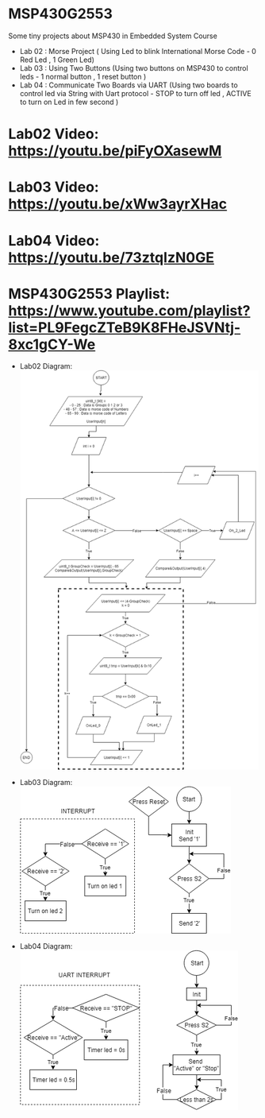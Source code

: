 # MSP430G2553
Some tiny projects about MSP430 in Embedded System Course

- Lab 02 : Morse Project ( Using Led to blink International Morse Code - 0 Red Led , 1 Green Led)
- Lab 03 : Using Two Buttons (Using two buttons on MSP430 to control leds - 1 normal button , 1 reset button )
- Lab 04 : Communicate Two Boards via UART (Using two boards to control led via String with Uart protocol - STOP to turn off led , ACTIVE to turn on Led in few second )

# Lab02 Video: https://youtu.be/piFyOXasewM
# Lab03 Video: https://youtu.be/xWw3ayrXHac
# Lab04 Video: https://youtu.be/73ztqIzN0GE
# MSP430G2553 Playlist: https://www.youtube.com/playlist?list=PL9FegcZTeB9K8FHeJSVNtj-8xc1gCY-We

- Lab02 Diagram:
![](MorseProject/MorseDiagram.png)

- Lab03 Diagram:
![](Using2ButtonOnMSPProject/Using2DefaultbuttonDiagram.png)

- Lab04 Diagram:
![](CommuteUartwithStringProject/CommuteUartwithStringDiagram.png)

